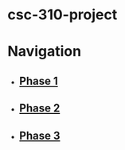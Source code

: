 # csc-310-project
# **Navigation**
 * ## [Phase 1](https://github.com/marco-colonna/csc-310-project/blob/main/phase1.md)  
 * ## [Phase 2](https://github.com/marco-colonna/csc-310-project/blob/main/phase2.md)  
 * ## [Phase 3](https://github.com/marco-colonna/csc-310-project/blob/main/phase3.md)

